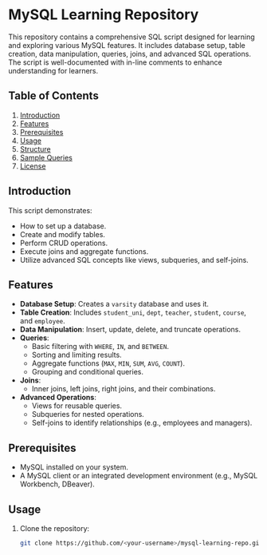 # MySQL Learning Repository

This repository contains a comprehensive SQL script designed for learning and exploring various MySQL features. It includes database setup, table creation, data manipulation, queries, joins, and advanced SQL operations. The script is well-documented with in-line comments to enhance understanding for learners.

## Table of Contents
1. [Introduction](#introduction)
2. [Features](#features)
3. [Prerequisites](#prerequisites)
4. [Usage](#usage)
5. [Structure](#structure)
6. [Sample Queries](#sample-queries)
7. [License](#license)

## Introduction
This script demonstrates:
- How to set up a database.
- Create and modify tables.
- Perform CRUD operations.
- Execute joins and aggregate functions.
- Utilize advanced SQL concepts like views, subqueries, and self-joins.

## Features
- **Database Setup**: Creates a `varsity` database and uses it.
- **Table Creation**: Includes `student_uni`, `dept`, `teacher`, `student`, `course`, and `employee`.
- **Data Manipulation**: Insert, update, delete, and truncate operations.
- **Queries**:
  - Basic filtering with `WHERE`, `IN`, and `BETWEEN`.
  - Sorting and limiting results.
  - Aggregate functions (`MAX`, `MIN`, `SUM`, `AVG`, `COUNT`).
  - Grouping and conditional queries.
- **Joins**:
  - Inner joins, left joins, right joins, and their combinations.
- **Advanced Operations**:
  - Views for reusable queries.
  - Subqueries for nested operations.
  - Self-joins to identify relationships (e.g., employees and managers).

## Prerequisites
- MySQL installed on your system.
- A MySQL client or an integrated development environment (e.g., MySQL Workbench, DBeaver).

## Usage
1. Clone the repository:
   ```bash
   git clone https://github.com/<your-username>/mysql-learning-repo.git
